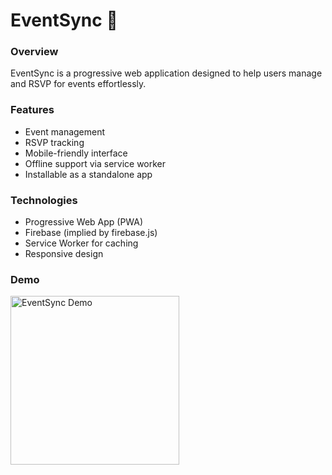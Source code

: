 # EventSync 📅
### Overview
EventSync is a progressive web application designed to help users manage and RSVP for events effortlessly.
### Features
- Event management
- RSVP tracking
- Mobile-friendly interface
- Offline support via service worker
- Installable as a standalone app
### Technologies
- Progressive Web App (PWA)
- Firebase (implied by firebase.js)
- Service Worker for caching
- Responsive design

### Demo

<img src="./eventsync.gif" width="270" alt="EventSync Demo">
